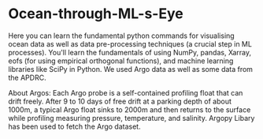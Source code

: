 # Ocean-through-ML-s-Eye
Here you can learn the fundamental python commands for visualising ocean data as well as data pre-processing techniques (a crucial step in ML processes).
You'll learn the fundamentals of using NumPy, pandas, Xarray, eofs (for using empirical orthogonal functions), and machine learning libraries like SciPy in Python.
We used Argo data as well as some data from the APDRC.
  
About Argos: Each Argo probe is a self-contained profiling float that can drift freely. After 9 to 10 days of free drift at a parking depth of about 1000m, a typical Argo float sinks to 2000m and then returns to the surface while profiling measuring pressure, temperature, and salinity.
Argopy Libary has been used to fetch the Argo dataset.
